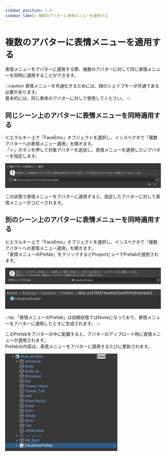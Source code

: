 ```yaml
---
sidebar_position: 3.9
sidebar_label: 複数のアバターに表情メニューを適用する
---
```


# 複数のアバターに表情メニューを適用する

表情メニューをアバターに適用する際、複数のアバターに対して同じ表情メニューを同時に適用することができます。

:::caution
表情メニューを共通化するためには、顔のシェイプキーが共通である必要があります。  
基本的には、同じ素体のアバターに対して使用してください。
:::

## 同じシーン上のアバターに表情メニューを同時適用する

ヒエラルキー上で「FaceEmo」オブジェクトを選択し、インスペクタで「複数アバターへの表情メニュー適用」を開きます。  
「＋」ボタンを押して対象アバターを追加し、表情メニューを適用したいアバターを指定します。

![対象アバターの追加](sub_avatars.png)

この状態で表情メニューをアバターに適用すると、指定したアバターに対して表情メニューがコピーされます。

## 別のシーン上のアバターに表情メニューを同時適用する

ヒエラルキー上で「FaceEmo」オブジェクトを選択し、インスペクタで「複数アバターへの表情メニュー適用」を開きます。  
「表情メニューのPrefab」をクリックするとProjectビューでPrefabが選択されます。

![インスペクタでPrefabを選択](prefab_inspector.png)

![ProjectビューでPrefabを選択](prefab_project.png)

:::tip
「表情メニューのPrefab」は初期状態ではNoneになっており、表情メニューをアバターに適用したときに生成されます。
:::

このPrefabをアバターの中に配置すると、アバターのアップロード時に表情メニューが適用されます。  
Prefabの内容は、表情メニューをアバターに適用するたびに更新されます。

![アバター内にPrefabを配置](prefab_avatar.png)
